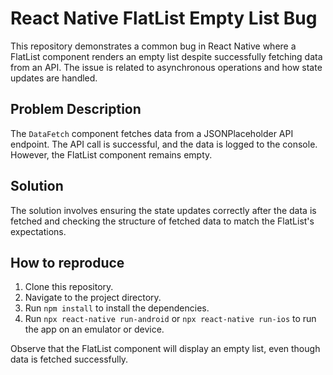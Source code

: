 # React Native FlatList Empty List Bug

This repository demonstrates a common bug in React Native where a FlatList component renders an empty list despite successfully fetching data from an API.  The issue is related to asynchronous operations and how state updates are handled.

## Problem Description

The `DataFetch` component fetches data from a JSONPlaceholder API endpoint. The API call is successful, and the data is logged to the console. However, the FlatList component remains empty.

## Solution

The solution involves ensuring the state updates correctly after the data is fetched and checking the structure of fetched data to match the FlatList's expectations.

## How to reproduce

1. Clone this repository.
2. Navigate to the project directory.
3. Run `npm install` to install the dependencies.
4. Run `npx react-native run-android` or `npx react-native run-ios` to run the app on an emulator or device.

Observe that the FlatList component will display an empty list, even though data is fetched successfully.